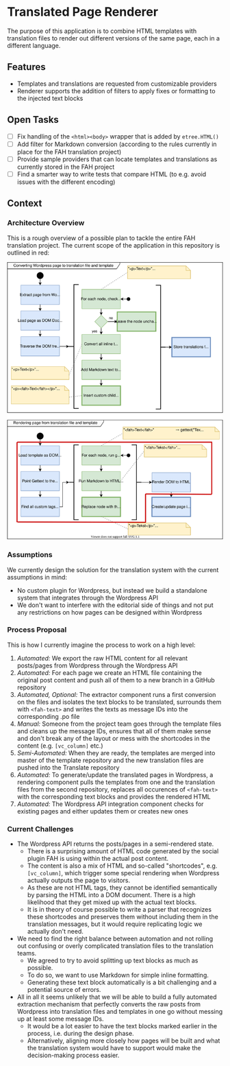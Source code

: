 # Translated Page Renderer

The purpose of this application is to combine HTML templates with translation files to render out different versions
of the same page, each in a different language.

## Features

* Templates and translations are requested from customizable providers
* Renderer supports the addition of filters to apply fixes or formatting to the injected text blocks

## Open Tasks

* [ ] Fix handling of the `<html><body>` wrapper that is added by `etree.HTML()`
* [ ] Add filter for Markdown conversion (according to the rules currently in place for the FAH translation project)
* [ ] Provide sample providers that can locate templates and translations as currently stored in the FAH project
* [ ] Find a smarter way to write tests that compare HTML (to e.g. avoid issues with the different encoding)

## Context

### Architecture Overview

This is a rough overview of a possible plan to tackle the entire FAH translation project. The current scope of the application in this repository is outlined in red:

![FAH Translation Project Architecture Overview](https://github.com/Tar-Minyatur/Translated-Page-Renderer/blob/master/docs/fah-translation-architecture-overview.svg)

### Assumptions

We currently design the solution for the translation system with the current assumptions in mind:

* No custom plugin for Wordpress, but instead we build a standalone system that integrates through the Wordpress API
* We don't want to interfere with the editorial side of things and not put any restrictions on how pages can be designed within Wordpress

### Process Proposal

This is how I currently imagine the process to work on a high level:

1. *Automated:* We export the raw HTML content for all relevant posts/pages from Wordpress through the Wordpress API
2. *Automated:* For each page we create an HTML file containing the original post content and push all of them to a new branch in a GitHub repository
3. *Automated, Optional:* The extractor component runs a first conversion on the files and isolates the text blocks to be translated, surrounds them with `<fah-text>` and writes the texts as message IDs into the corresponding .po file
4. *Manual:* Someone from the project team goes through the template files and cleans up the message IDs, ensures that all of them make sense and don't break any of the layout or mess with the shortcodes in the content (e.g. `[vc_column]` etc.)
5. *Semi-Automated:* When they are ready, the templates are merged into master of the template repository and the new translation files are pushed into the Translate repository
6. *Automated:* To generate/update the translated pages in Wordpress, a rendering component pulls the templates from one and the translation files from the second repository, replaces all occurences of `<fah-text>` with the corresponding text blocks and provides the rendered HTML
7. *Automated:* The Wordpress API integration component checks for existing pages and either updates them or creates new ones

### Current Challenges

* The Wordpress API returns the posts/pages in a semi-rendered state.
  * There is a surprising amount of HTML code generated by the social plugin FAH is using within the actual post content.
  * The content is also a mix of HTML and so-called "shortcodes", e.g. `[vc_column]`, which trigger some special rendering when Wordpress actually outputs the page to visitors.
  * As these are not HTML tags, they cannot be identified semantically by parsing the HTML into a DOM document. There is a high likelihood that they get mixed up with the actual text blocks.
  * It is in theory of course possible to write a parser that recognizes these shortcodes and preserves them without including them in the translation messages, but it would require replicating logic we actually don't need.
* We need to find the right balance between automation and not rolling out confusing or overly complicated translation files to the translation teams.
  * We agreed to try to avoid splitting up text blocks as much as possible.
  * To do so, we want to use Markdown for simple inline formatting.
  * Generating these text block automatically is a bit challenging and a potential source of errors.
* All in all it seems unlikely that we will be able to build a fully automated extraction mechanism that perfectly converts the raw posts from Wordpress into translation files and templates in one go without messing up at least some message IDs.
  * It would be a lot easier to have the text blocks marked earlier in the process, i.e. during the design phase.
  * Alternatively, aligning more closely how pages will be built and what the translation system would have to support would make the decision-making process easier.
